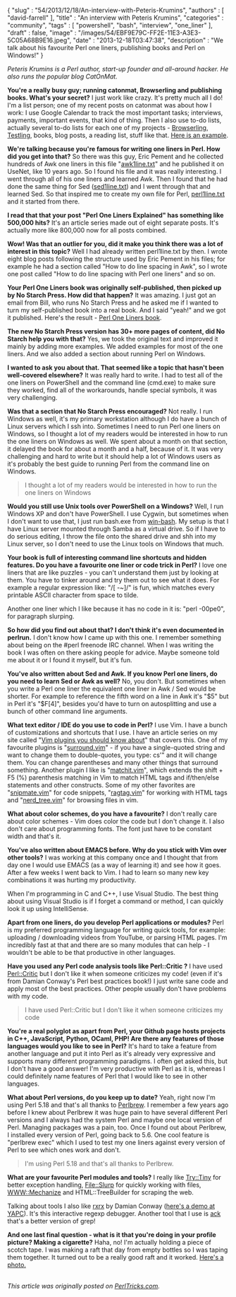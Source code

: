 {
   "slug" : "54/2013/12/18/An-interview-with-Peteris-Krumins",
   "authors" : [
      "david-farrell"
   ],
   "title" : "An interview with Peteris Krumins",
   "categories" : "community",
   "tags" : [
      "powershell",
      "bash",
      "interview",
      "one_liner"
   ],
   "draft" : false,
   "image" : "/images/54/EBF9E79C-FF2E-11E3-A3E3-5C05A68B9E16.jpeg",
   "date" : "2013-12-18T03:47:38",
   "description" : "We talk about his favourite Perl one liners, publishing books and Perl on Windows!"
}


*Peteris Krumins is a Perl author, start-up founder and all-around hacker. He also runs the popular blog CatOnMat.*

**You're a really busy guy; running catonmat, Browserling and publishing books. What's your secret?**
 I just work like crazy. It's pretty much all I do! I'm a list person; one of my recent posts on catonmat was about how I work: I use Google Calendar to track the most important tasks; interviews, payments, important events, that kind of thing. Then I also use to-do lists, actually several to-do lists for each one of my projects - [Browserling](http://www.browserling.com), [Testling](%0Ahttp://www.testling.com), books, blog posts, a reading list, stuff like that. [Here is an example](http://www.catonmat.net/images/codeproject-interview/todo-list.jpg).

**We're talking because you're famous for writing one liners in Perl. How did you get into that?**
 So there was this guy, Eric Pement and he collected hundreds of Awk one liners in this file "[awk1line.txt](http://www.pement.org/awk/awk1line.txt)" and he published it on UseNet, like 10 years ago. So I found his file and it was really interesting. I went through all of his one liners and learned Awk. Then I found that he had done the same thing for Sed ([sed1line.txt](http://www.pement.org/sed/sed1line.txt)) and I went through that and learned Sed. So that inspired me to create my own file for Perl, [perl1line.txt](http://www.catonmat.net/download/perl1line.txt) and it started from there.

**I read that that your post "Perl One Liners Explained" has something like 500,000 hits?**
 It's an article series made out of eight separate posts. It's actually more like 800,000 now for all posts combined.

**Wow! Was that an outlier for you, did it make you think there was a lot of interest in this topic?**
 Well I had already written perl1line.txt by then. I wrote eight blog posts following the structure used by Eric Pement in his files; for example he had a section called "How to do line spacing in Awk", so I wrote one post called "How to do line spacing with Perl one liners" and so on.

**Your Perl One Liners book was originally self-published, then picked up by No Starch Press. How did that happen?**
 It was amazing. I just got an email from Bill, who runs No Starch Press and he asked me if I wanted to turn my self-published book into a real book. And I said "yeah!" and we got it published. Here's the result - [Perl One Liners book](http://nostarch.com/perloneliners).

**The new No Starch Press version has 30+ more pages of content, did No Starch help you with that?**
 Yes, we took the original text and improved it mainly by adding more examples. We added examples for most of the one liners. And we also added a section about running Perl on Windows.

**I wanted to ask you about that. That seemed like a topic that hasn't been well-covered elsewhere?**
 It was really hard to write. I had to test all of the one liners on PowerShell and the command line (cmd.exe) to make sure they worked, find all of the workarounds, handle special symbols, it was very challenging.

**Was that a section that No Starch Press encouraged?**
 Not really. I run Windows as well, it's my primary workstation although I do have a bunch of Linux servers which I ssh into. Sometimes I need to run Perl one liners on Windows, so I thought a lot of my readers would be interested in how to run the one liners on Windows as well. We spent about a month on that section, it delayed the book for about a month and a half, because of it. It was very challenging and hard to write but it should help a lot of Windows users as it's probably the best guide to running Perl from the command line on Windows.

> I thought a lot of my readers would be interested in how to run the one liners on Windows

**Would you still use Unix tools over PowerShell on a Windows?**
 Well, I run Windows XP and don't have PowerShell. I use Cygwin, but sometimes when I don't want to use that, I just run bash.exe from [win-bash](http://win-bash.sourceforge.net/). My setup is that I have Linux server mounted through Samba as a virtual drive. So if I have to do serious editing, I throw the file onto the shared drive and shh into my Linux server, so I don't need to use the Linux tools on Windows that much.

**Your book is full of interesting command line shortcuts and hidden features. Do you have a favourite one liner or code trick in Perl?**
 I love one liners that are like puzzles - you can't understand them just by looking at them. You have to tinker around and try them out to see what it does. For example a regular expression like: "/[ -~]/" is fun, which matches every printable ASCII character from space to tilde.

Another one liner which I like because it has no code in it is: "perl -00pe0", for paragraph slurping.

**So how did you find out about that? I don't think it's even documented in perlrun.**
 I don't know how I came up with this one. I remember something about being on the \#perl freenode IRC channel. When I was writing the book I was often on there asking people for advice. Maybe someone told me about it or I found it myself, but it's fun.

**You've also written about Sed and Awk. If you know Perl one liners, do you need to learn Sed or Awk as well?**
 No, you don't. But sometimes when you write a Perl one liner the equivalent one liner in Awk / Sed would be shorter. For example to reference the fifth word on a line in Awk it's "$5" but in Perl it's "$F[4]", besides you'd have to turn on autosplitting and use a bunch of other command line arguments.

**What text editor / IDE do you use to code in Perl?**
 I use Vim. I have a bunch of customizations and shortcuts that I use. I have an article series on my site called "[Vim plugins you should know about](http://www.catonmat.net/series/vim-plugins-you-should-know-about)" that covers this. One of my favourite plugins is "[surround.vim](http://www.catonmat.net/blog/vim-plugins-surround-vim/)" - if you have a single-quoted string and want to change them to double-quotes, you type: cs'" and it will change them. You can change parentheses and many other things that surround something. Another plugin I like is "[matchit.vim](http://www.catonmat.net/blog/vim-plugins-matchit-vim/)", which extends the shift + F5 (%) parenthesis matching in Vim to match HTML tags and if/then/else statements and other constructs. Some of my other favorites are "[snipmate.vim](http://www.catonmat.net/blog/vim-plugins-snipmate-vim/%0A)" for code snippets, "[ragtag.vim](http://www.catonmat.net/blog/vim-plugins-ragtag-allml-vim/)" for working with HTML tags and "[nerd\_tree.vim](http://www.catonmat.net/blog/vim-plugins-nerdtree-vim/)" for browsing files in vim.

**What about color schemes, do you have a favourite?**
 I don't really care about color schemes - Vim does color the code but I don't change it. I also don't care about programming fonts. The font just have to be constant width and that's it.

**You've also written about EMACS before. Why do you stick with Vim over other tools?**
 I was working at this company once and I thought that from day one I would use EMACS (as a way of learning it) and see how it goes. After a few weeks I went back to Vim. I had to learn so many new key combinations it was hurting my productivity.

When I'm programming in C and C++, I use Visual Studio. The best thing about using Visual Studio is if I forget a command or method, I can quickly look it up using IntelliSense.

**Apart from one liners, do you develop Perl applications or modules?**
 Perl is my preferred programming language for writing quick tools, for example: uploading / downloading videos from YouTube, or parsing HTML pages. I'm incredibly fast at that and there are so many modules that can help - I wouldn't be able to be that productive in other languages.

**Have you used any Perl code analysis tools like Perl::Critic ?**
 I have used [Perl::Critic](https://metacpan.org/pod/Perl::Critic) but I don't like it when someone criticizes my code! (even if it's from Damian Conway's Perl best practices book!) I just write sane code and apply most of the best practices. Other people usually don't have problems with my code.

> I have used Perl::Critic but I don't like it when someone criticizes my code

**You're a real polyglot as apart from Perl, your Github page hosts projects in C++, JavaScript, Python, OCaml, PHP! Are there any features of those languages would you like to see in Perl?**
 It's hard to take a feature from another language and put it into Perl as it's already very expressive and supports many different programming paradigms. I often get asked this, but I don't have a good answer! I'm very productive with Perl as it is, whereas I could definitely name features of Perl that I would like to see in other languages.

**What about Perl versions, do you keep up to date?**
 Yeah, right now I'm using Perl 5.18 and that's all thanks to [Perlbrew](http://perlbrew.pl/). I remember a few years ago before I knew about Perlbrew it was huge pain to have several different Perl versions and I always had the system Perl and maybe one local version of Perl. Managing packages was a pain, too. Once I found out about Perlbrew, I installed every version of Perl, going back to 5.6. One cool feature is "perlbrew exec" which I used to test my one liners against every version of Perl to see which ones work and don't.

> I'm using Perl 5.18 and that's all thanks to Perlbrew.

**What are your favourite Perl modules and tools?**
 I really like [Try::Tiny](https://metacpan.org/pod/Try::Tiny) for better exception handling, [File::Slurp](https://metacpan.org/pod/File::Slurp) for quickly working with files, [WWW::Mechanize](https://metacpan.org/pod/WWW::Mechanize) and [](https://metacpan.org/pod/HTML::TreeBuilder)HTML::TreeBuilder for scraping the web.

Talking about tools I also like [rxrx](https://metacpan.org/pod/Regexp::Debugger) by Damian Conway ([here's a demo at YAPC](http://www.youtube.com/watch?v=zcSFIUiMgAs)). It's this interactive regexp debugger. Another tool that I use is [ack](http://beyondgrep.com/) that's a better version of grep!

**And one last final question - what is it that you're doing in your profile picture? Making a cigarette?**
 Haha, no! I'm actually holding a piece of scotch tape. I was making a raft that day from empty bottles so I was taping them together. It turned out to be a really good raft and it worked. [Here's a photo.](%0Ahttp://www.flickr.com/photos/pkrumins/11391256906/)

\
*This article was originally posted on [PerlTricks.com](http://perltricks.com).*
